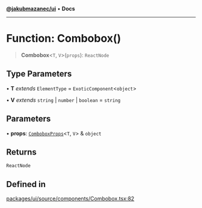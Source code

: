 [**@jakubmazanec/ui**](../README.md) • **Docs**

---

# Function: Combobox()

> **Combobox**\<`T`, `V`\>(`props`): `ReactNode`

## Type Parameters

• **T** _extends_ `ElementType` = `ExoticComponent`\<`object`\>

• **V** _extends_ `string` \| `number` \| `boolean` = `string`

## Parameters

• **props**: [`ComboboxProps`](../type-aliases/ComboboxProps.md)\<`T`, `V`\> & `object`

## Returns

`ReactNode`

## Defined in

[packages/ui/source/components/Combobox.tsx:82](https://github.com/jakubmazanec/tools/blob/053e1fea9cfce27a70a78b00a30cdd281cb0a72b/packages/ui/source/components/Combobox.tsx#L82)
